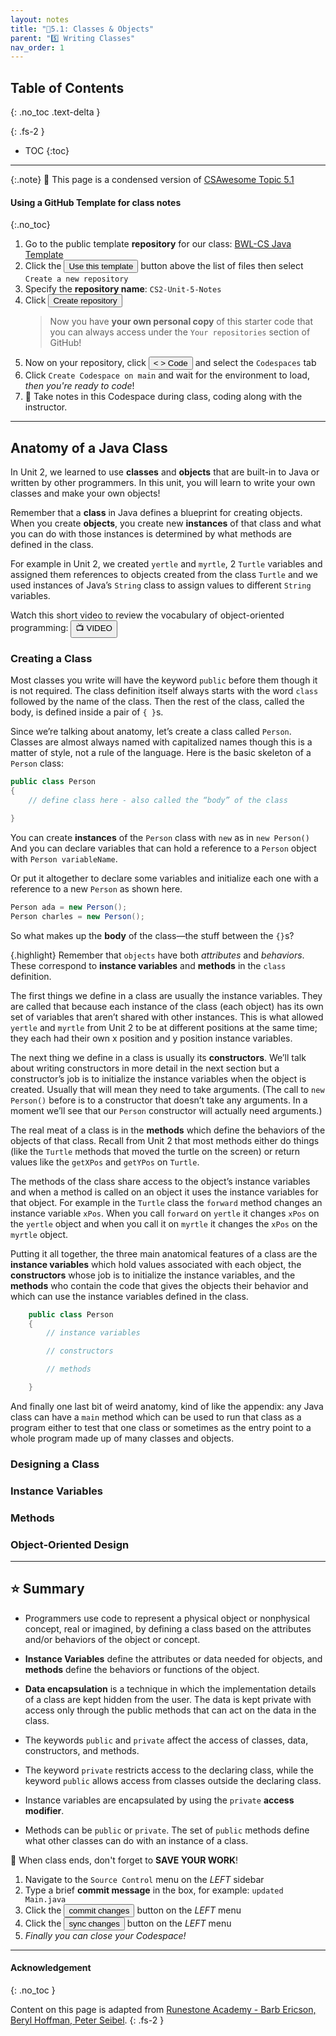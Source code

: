 ```yaml
---
layout: notes
title: "📓5.1: Classes & Objects" 
parent: "5️⃣ Writing Classes"
nav_order: 1
---
```


## Table of Contents
{: .no_toc .text-delta }

{: .fs-2 }
- TOC
{:toc}

---

{:.note}
📖 This page is a condensed version of [CSAwesome Topic 5.1](https://runestone.academy/ns/books/published/csawesome/Unit5-Writing-Classes/topic-5-1-parts-of-class.html?mode=browsing) 

#### Using a GitHub Template for class notes
{:.no_toc}

<div class="setup" markdown="block">

1. Go to the public template **repository** for our class: [BWL-CS Java Template](https://github.com/BWL-CS/java-template)
2. Click the <button type="button" name="button" class="btn btn-green">Use this template</button> button above the list of files then select `Create a new repository`
3. Specify the **repository name**: `CS2-Unit-5-Notes`
4. Click <button type="button" name="button" class="btn btn-green">Create repository</button>
    > Now you have **your own personal copy** of this starter code that you can always access under the `Your repositories` section of GitHub! 
5. Now on your repository, click <button type="button" name="button" class="btn btn-green"> < > Code </button> and select the `Codespaces` tab
6. Click `Create Codespace on main` and wait for the environment to load, _then you're ready to code_!
7. 📝 Take notes in this Codespace during class, coding along with the instructor.

</div>

---

## Anatomy of a Java Class

In Unit 2, we learned to use **classes** and **objects** that are built-in to
Java or written by other programmers. In this unit, you will learn to write your
own classes and make your own objects!

Remember that a **class** in Java defines a blueprint for creating objects. When
you create **objects**, you create new **instances** of that class and what you
can do with those instances is determined by what methods are defined in the
class.

For example in Unit 2, we created ``yertle`` and ``myrtle``, 2 ``Turtle``
variables and assigned them references to objects created from the class
``Turtle`` and we used instances of Java’s ``String`` class to assign values to
different ``String`` variables.

Watch this short video to review the vocabulary of object-oriented programming:
<a href="https://www.youtube.com/watch?v=LfSaSANJPLg" target="_blank"><button class="btn">📺 VIDEO</button></a>

### Creating a Class

Most classes you write will have the keyword ``public`` before them though it is
not required. The class definition itself always starts with the word ``class``
followed by the name of the class. Then the rest of the class, called the body,
is defined inside a pair of ``{ }``s.

Since we’re talking about anatomy, let’s create a class called ``Person``.
Classes are almost always named with capitalized names though this is a matter
of style, not a rule of the language. Here is the basic skeleton of a ``Person``
class:

```java
public class Person
{
    // define class here - also called the “body” of the class

}
```

You can create **instances** of the ``Person`` class with ``new`` as in ``new
Person()`` And you can declare variables that can hold a reference to a
``Person`` object with ``Person variableName``.

Or put it altogether to declare some variables and initialize each one with a
reference to a new ``Person`` as shown here.

```java
Person ada = new Person();
Person charles = new Person();
```

So what makes up the **body** of the class—the stuff between the ``{}``s?

{.highlight}
Remember that `objects` have both _attributes_ and _behaviors_. These correspond to
**instance variables** and **methods** in the `class` definition.

The first things we define in a class are usually the instance variables. They
are called that because each instance of the class (each object) has its own set
of variables that aren’t shared with other instances. This is what allowed
``yertle`` and ``myrtle`` from Unit 2 to be at different positions at the same
time; they each had their own x position and y position instance variables.

The next thing we define in a class is usually its **constructors**. We’ll talk
about writing constructors in more detail in the next section but a
constructor’s job is to initialize the instance variables when the object is
created. Usually that will mean they need to take arguments. (The call to ``new
Person()`` before is to a constructor that doesn’t take any arguments. In a
moment we’ll see that our ``Person`` constructor will actually need arguments.)

The real meat of a class is in the **methods** which define the behaviors of the
objects of that class. Recall from Unit 2 that most methods either do things
(like the ``Turtle`` methods that moved the turtle on the screen) or return
values like the ``getXPos`` and ``getYPos`` on ``Turtle``.

The methods of the class share access to the object’s instance variables and
when a method is called on an object it uses the instance variables for that
object. For example in the ``Turtle`` class the ``forward`` method changes an
instance variable ``xPos``. When you call ``forward`` on ``yertle`` it changes
``xPos`` on the ``yertle`` object and when you call it on ``myrtle`` it changes
the ``xPos`` on the ``myrtle`` object.

Putting it all together, the three main anatomical features of a class are the
**instance variables** which hold values associated with each object, the
**constructors** whose job is to initialize the instance variables, and the
**methods** who contain the code that gives the objects their behavior and which
can use the instance variables defined in the class.

```java
    public class Person
    {
        // instance variables

        // constructors

        // methods

    }
```

And finally one last bit of weird anatomy, kind of like the appendix: any Java
class can have a ``main`` method which can be used to run that class as a
program either to test that one class or sometimes as the entry point to a whole
program made up of many classes and objects.

### Designing a Class


### Instance Variables

### Methods

### Object-Oriented Design


---

## ⭐️ Summary

- Programmers use code to represent a physical object or nonphysical concept,
  real or imagined, by defining a class based on the attributes and/or behaviors
  of the object or concept.

- **Instance Variables** define the attributes or data needed for objects, and
  **methods** define the behaviors or functions of the object.

- **Data encapsulation** is a technique in which the implementation details of a
  class are kept hidden from the user. The data is kept private with access only
  through the public methods that can act on the data in the class.

- The keywords ``public`` and ``private`` affect the access of classes, data,
  constructors, and methods.

- The keyword ``private`` restricts access to the declaring class, while the
  keyword ``public`` allows access from classes outside the declaring class.

- Instance variables are encapsulated by using the ``private`` **access
  modifier**.

- Methods can be ``public`` or ``private``. The set of ``public`` methods define
  what other classes can do with an instance of a class.


<div class="warn" markdown="block">

🛑 When class ends, don't forget to **SAVE YOUR WORK**!

1. Navigate to the `Source Control` menu on the _LEFT_ sidebar
2. Type a brief **commit message** in the box, for example: `updated Main.java`
3. Click the <button type="button" name="button" class="btn btn-green">commit changes</button> button on the _LEFT_ menu
4. Click the <button type="button" name="button" class="btn btn-green">sync changes</button> button on the _LEFT_ menu
5. _Finally you can close your Codespace!_

</div>

---

#### Acknowledgement
{: .no_toc }

Content on this page is adapted from [Runestone Academy - Barb Ericson, Beryl Hoffman, Peter Seibel](https://runestone.academy/ns/books/published/csawesome/index.html?mode=browsing).
{: .fs-2 }
